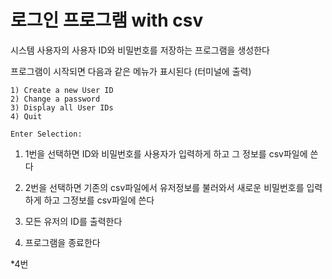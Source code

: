 # 로그인 프로그램 with csv

시스템 사용자의 사용자 ID와 비밀번호를 저장하는 프로그램을 생성한다

프로그램이 시작되면 다음과 같은 메뉴가 표시된다 (터미널에 출력)

```
1) Create a new User ID
2) Change a password
3) Display all User IDs
4) Quit

Enter Selection:
```

1) 1번을 선택하면 ID와 비밀번호를 사용자가 입력하게 하고 그 정보를 csv파일에 쓴다

2) 2번을 선택하면 기존의 csv파일에서 유저정보를 불러와서 새로운 비밀번호를 입력하게 하고 그정보를 csv파일에 쓴다

3) 모든 유저의 ID를 출력한다

4) 프로그램을 종료한다

*4번
